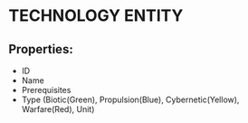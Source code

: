 # TECHNOLOGY ENTITY

## Properties:

- ID
- Name
- Prerequisites
- Type (Biotic(Green), Propulsion(Blue), Cybernetic(Yellow), Warfare(Red), Unit)
